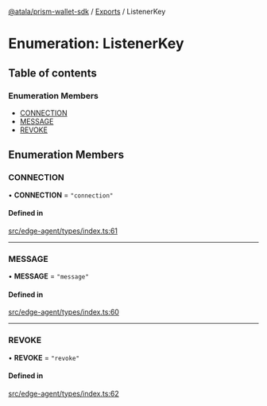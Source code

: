 [@atala/prism-wallet-sdk](../README.md) / [Exports](../modules.md) / ListenerKey

# Enumeration: ListenerKey

## Table of contents

### Enumeration Members

- [CONNECTION](ListenerKey.md#connection)
- [MESSAGE](ListenerKey.md#message)
- [REVOKE](ListenerKey.md#revoke)

## Enumeration Members

### CONNECTION

• **CONNECTION** = ``"connection"``

#### Defined in

[src/edge-agent/types/index.ts:61](https://github.com/hyperledger/identus-edge-agent-sdk-ts/blob/bda7c5f2d075f5f1181d8e566d0db6b907796ca5/src/edge-agent/types/index.ts#L61)

___

### MESSAGE

• **MESSAGE** = ``"message"``

#### Defined in

[src/edge-agent/types/index.ts:60](https://github.com/hyperledger/identus-edge-agent-sdk-ts/blob/bda7c5f2d075f5f1181d8e566d0db6b907796ca5/src/edge-agent/types/index.ts#L60)

___

### REVOKE

• **REVOKE** = ``"revoke"``

#### Defined in

[src/edge-agent/types/index.ts:62](https://github.com/hyperledger/identus-edge-agent-sdk-ts/blob/bda7c5f2d075f5f1181d8e566d0db6b907796ca5/src/edge-agent/types/index.ts#L62)
